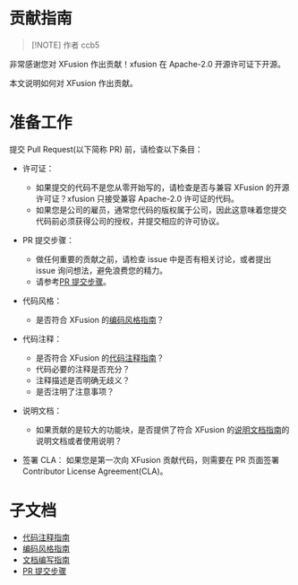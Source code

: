 # 贡献指南

> [!NOTE] 作者
> ccb5

非常感谢您对 XFusion 作出贡献！xfusion 在 Apache-2.0 开源许可证下开源。

本文说明如何对 XFusion 作出贡献。

# 准备工作

提交 Pull Request(以下简称 PR) 前，请检查以下条目：

- 许可证：

  - 如果提交的代码不是您从零开始写的，请检查是否与兼容 XFusion 的开源许可证？xfusion 只接受兼容 Apache-2.0 许可证的代码。
  - 如果您是公司的雇员，通常您代码的版权属于公司，因此这意味着您提交代码前必须获得公司的授权，并提交相应的许可协议。

- PR 提交步骤：

  - 做任何重要的贡献之前，请检查 issue 中是否有相关讨论，或者提出 issue 询问想法，避免浪费您的精力。
  - 请参考[PR 提交步骤](./pull_request_process.md)。

- 代码风格：

  - 是否符合 XFusion 的[编码风格指南](./coding_style_guide.md)？

- 代码注释：

  - 是否符合 XFusion 的[代码注释指南](./code_comment_guide.md)？
  - 代码必要的注释是否充分？
  - 注释描述是否明确无歧义？
  - 是否注明了注意事项？

- 说明文档：

  - 如果贡献的是较大的功能块，是否提供了符合 XFusion 的[说明文档指南](./documentation_guide.md)的说明文档或者使用说明？

- 签署 CLA：
  如果您是第一次向 XFusion 贡献代码，则需要在 PR 页面签署 Contributor License Agreement(CLA)。

# 子文档

- [代码注释指南](./code_comment_guide.md)
- [编码风格指南](./coding_style_guide.md)
- [文档编写指南](./documentation_guide.md)
- [PR 提交步骤](./pull_request_process.md)
